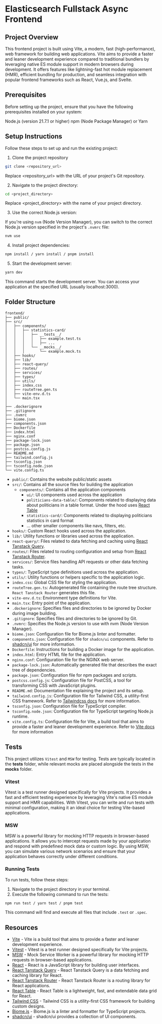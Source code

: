 # Elasticsearch Fullstack Async Frontend

## Project Overview

This frontend project is built using Vite, a modern, fast (high-performance), web framework for building web applications. Vite aims to provide a faster and leaner development experience compared to traditional bundlers by leveraging native ES module support in modern browsers during development. It offers features like lightning-fast hot module replacement (HMR), efficient bundling for production, and seamless integration with popular frontend frameworks such as React, Vue.js, and Svelte.

## Prerequisites

Before setting up the project, ensure that you have the following prerequisites installed on your system:

Node.js (version 21.7.1 or higher)
npm (Node Package Manager) or Yarn

## Setup Instructions

Follow these steps to set up and run the existing project:

1. Clone the project repository

```bash
git clone <repository_url>
```

Replace <repository_url> with the URL of your project's Git repository.

2. Navigate to the project directory:

```bash
cd <project_directory>
```

Replace <project_directory> with the name of your project directory.

3. Use the correct Node.js version:

If you're using `nvm` (Node Version Manager), you can switch to the correct Node.js version specified in the project's `.nvmrc` file:

```bash
nvm use
```

4. Install project dependencies:

```bash
npm install / yarn install / pnpm install
```

5. Start the development server:

```bash
yarn dev
```

This command starts the development server. You can access your application at the specified URL (usually localhost:3000).

## Folder Structure

```text
frontend/
├── public/
├── src/
│   ├── components/
│   │   ├── statistics-card/
│   │   │   ├── __tests__/
│   │   │   │   ├── example.test.ts
│   │   │   │   ├── ...
│   │   │   └── __mocks__/
│   │   │       └── example.mock.ts
│   ├── hooks/
│   ├── lib/
│   ├── react-query/
│   ├── routes/
│   ├── services/
│   ├── types/
│   ├── utils/
│   ├── index.css
│   ├── routeTree.gen.ts
│   ├── vite-env.d.ts
│   └── main.tsx
│
├── .dockerignore
├── .gitignore
├── .nvmrc
├── biome.json
├── components.json
├── Dockerfile
├── index.html
├── nginx.conf
├── package-lock.json
├── package.json
├── postcss.config.js
├── README.md
├── tailwind.config.js
├── tsconfig.json
├── tsconfig.node.json
└── vite.config.ts
```

- `public/`: Contains the website public/static assets
- `src/`: Contains all the source files for building the application
  - `components/`: Contains all the application components
    - `ui/`: UI components used across the application
    - `politicians-data-table/`: Components related to displaying data about politicians in a table format. Under the hood uses [React Table](https://tanstack.com/table/latest)
    - `statistics-card/`: Components related to displaying politicians statistics in card format
    - ... other smaller components like navs, filters, etc.
- `hooks/`: Custom React hooks used across the application.
- `lib/`: Utility functions or libraries used across the application.
- `react-query/`: Files related to data fetching and caching using [React Tanstack Query](https://tanstack.com/query/latest).
- `routes/`: Files related to routing configuration and setup from [React Tanstack Router](https://tanstack.com/router/latest).
- `services/`: Service files handling API requests or other data fetching tasks.
- `types/`: TypeScript type definitions used across the application.
- `utils/`: Utility functions or helpers specific to the application logic.
- `index.css`: Global CSS file for styling the application.
- `routeTree.gen.ts`: Autogenerated file containing the route tree structure. `React Tanstack Router` generates this file.
- `vite-env.d.ts`: Environment type definitions for Vite.
- `main.tsx`: Entry point of the application.
- `.dockerignore`: Specifies files and directories to be ignored by Docker during image building.
- `.gitignore`: Specifies files and directories to be ignored by Git.
- `.nvmrc`: Specifies the Node.js version to use with nvm (Node Version Manager).
- `biome.json`: Configuration file for Biome.js linter and formatter.
- `components.json`: Configuration file for `shadcn/ui` components. Refer to [shadcn/ui](https://ui.shadcn.com) for more information.
- `Dockerfile`: Instructions for building a Docker image for the application.
- `index.html`: Entry HTML file for the application.
- `nginx.conf`: Configuration file for the NGINX web server.
- `package-lock.json`: Automatically generated file that describes the exact tree of dependencies.
- `package.json`: Configuration file for npm packages and scripts.
- `postcss.config.js`: Configuration file for PostCSS, a tool for transforming CSS with JavaScript plugins.
- `README.md`: Documentation file explaining the project and its setup.
- `tailwind.config.js`: Configuration file for Tailwind CSS, a utility-first CSS framework. Refer to [Tailwindcss docs](https://tailwindcss.com) for more information.
- `tsconfig.json`: Configuration file for TypeScript compiler.
- `tsconfig.node.json`: Configuration file for TypeScript targeting Node.js runtime.
- `vite.config.ts`: Configuration file for Vite, a build tool that aims to provide a faster and leaner development experience. Refer to [Vite docs](https://vitejs.dev) for more information

## Tests

This project utilizes `Vitest` and `MSW` for testing. Tests are typically located in the __tests__ folder, while relevant mocks are placed alongside the tests in the __mocks__ folder.

### Vitest

Vitest is a test runner designed specifically for Vite projects. It provides a fast and efficient testing experience by leveraging Vite's native ES module support and HMR capabilities. With Vitest, you can write and run tests with minimal configuration, making it an ideal choice for testing Vite-based applications.


### MSW

MSW is a powerful library for mocking HTTP requests in browser-based applications. It allows you to intercept requests made by your application and respond with predefined mock data or custom logic. By using MSW, you can simulate various network scenarios and ensure that your application behaves correctly under different conditions.

### Running Tests
To run tests, follow these steps:

1. Navigate to the project directory in your terminal.
2. Execute the following command to run the tests:
```bash
npm run test / yarn test / pnpm test
```
This command will find and execute all files that include `.test` or `.spec`.


## Resources

- [Vite](https://vitejs.dev) - Vite is a build tool that aims to provide a faster and leaner development experience.
- [Vitest](https://vitest.dev) - Vitest is a test runner designed specifically for Vite projects.
- [MSW](https://mswjs.io) - Mock Service Worker is a powerful library for mocking HTTP requests in browser-based applications.
- [React](https://reactjs.org) - React is a JavaScript library for building user interfaces.
- [React Tanstack Query](https://tanstack.com/query/latest) - React Tanstack Query is a data fetching and caching library for React.
- [React Tanstack Router](https://tanstack.com/router/latest) - React Tanstack Router is a routing library for React applications.
- [React Table](https://tanstack.com/table/latest) - React Table is a lightweight, fast, and extendable data grid for React.
- [Tailwind CSS](https://tailwindcss.com) - Tailwind CSS is a utility-first CSS framework for building custom designs.
- [Biome.js](https://biome-js.github.io/biome/) - Biome.js is a linter and formatter for TypeScript projects.
- [shadcn/ui](https://ui.shadcn.com) - shadcn/ui provides a collection of UI components.
